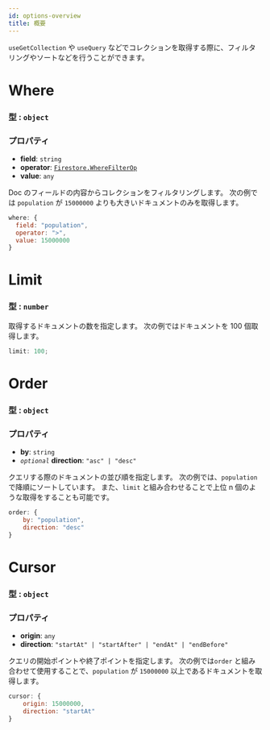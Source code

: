 ```yaml
---
id: options-overview
title: 概要
---
```


`useGetCollection` や `useQuery` などでコレクションを取得する際に、フィルタリングやソートなどを行うことができます。

# Where

### 型 : `object`

### プロパティ

- **field**: `string`
- **operator**: [`Firestore.WhereFilterOp`](https://firebase.google.com/docs/reference/node/firebase.firestore.html?hl=ja#wherefilterop)
- **value**: `any`

Doc のフィールドの内容からコレクションをフィルタリングします。
次の例では `population` が `15000000` よりも大きいドキュメントのみを取得します。

```js
where: {
  field: "population",
  operator: ">",
  value: 15000000
}
```

# Limit

### 型 : `number`

取得するドキュメントの数を指定します。
次の例ではドキュメントを 100 個取得します。

```js
limit: 100;
```

# Order

### 型 : `object`

### プロパティ

- **by**: `string`
- _`optional`_ **direction**: `"asc" | "desc"`

クエリする際のドキュメントの並び順を指定します。
次の例では、`population` で降順にソートしています。
また、`limit` と組み合わせることで上位 n 個のような取得をすることも可能です。

```js
order: {
    by: "population",
    direction: "desc"
}
```

# Cursor

### 型 : `object`

### プロパティ

- **origin**: `any`
- **direction**: `"startAt" | "startAfter" | "endAt" | "endBefore"`

クエリの開始ポイントや終了ポイントを指定します。
次の例では`order` と組み合わせて使用することで、`population` が `15000000` 以上であるドキュメントを取得します。

```js
cursor: {
    origin: 15000000,
    direction: "startAt"
}
```
